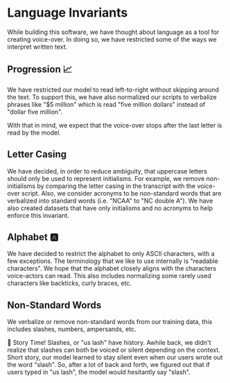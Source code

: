 
# Language Invariants

While building this software, we have thought about language as a tool for creating voice-over.
In doing so, we have restricted some of the ways we interpret written text.

## Progression :chart_with_upwards_trend:

We have restricted our model to read left-to-right without skipping around the text. To support
this, we have also normalized our scripts to verbalize phrases like "$5 million" which is
read "five million dollars" instead of "dollar five million".

With that in mind, we expect that the voice-over stops after the last letter is read by the model.

## Letter Casing

We have decided, in order to reduce ambiguity, that uppercase letters should only be used to
represent initialisms. For example, we remove non-initialisms by comparing the letter casing in the
transcript with the voice-over script. Also, we consider acronyms to be non-standard words that are
verbalized into standard words (i.e. "NCAA" to "NC double A"). We have also created datasets that
have only initialisms and no acronyms to help enforce this invariant.

## Alphabet :a:

We have decided to restrict the alphabet to only ASCII characters, with a few exceptions.
The terminology that we like to use internally is "readable characters". We hope that
the alphabet closely aligns with the characters voice-actors can read. This also includes
normalizing some rarely used characters like backticks, curly braces, etc.

## Non-Standard Words

We verbalize or remove non-standard words from our training data, this includes slashes,
numbers, ampersands, etc.

:eyes: Story Time! Slashes, or "us lash" have history. Awhile back, we didn't realize that slashes
can both be voiced or silent depending on the context. Short story, our model learned to stay silent
even when our users wrote out the word "slash". So, after a lot of back and forth, we figured out
that if users typed in "us lash", the model would hesitantly say "slash".
